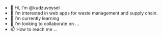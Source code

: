 - 👋 Hi, I’m @kudzuveysel 
- 👀 I’m interested in web apps for waste management and supply chain.
- 🌱 I’m currently learning 
- 💞️ I’m looking to collaborate on ...
- 📫 How to reach me ...

<!---
kudzuveysel/kudzuveysel is a ✨ special ✨ repository because its `README.md` (this file) appears on your GitHub profile.
You can click the Preview link to take a look at your changes.
--->

